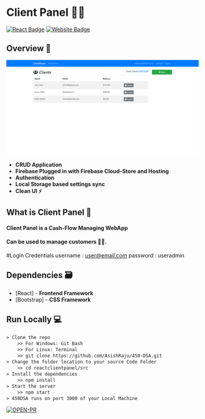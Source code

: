 # Client Panel  👨‍💻

[![React Badge](http://img.shields.io/badge/Powered%20By-React-blue?style=for-the-badge&logo=react)](https://reactjs.org/)
[![Website Badge](https://img.shields.io/badge/Visit-Now-green?style=for-the-badge&logo=vercel)](https://reactinvoicepanel.web.app/login?redirect=%2F)

## Overview 👀

![](https://raw.githubusercontent.com/ehte444/ClientPanel/master/.gitres/Screenshot%20(254).png)

- **CRUD Application**
- **Firebase Plugged in with Firebase Cloud-Store and Hosting**
- **Authentication**
- **Local Storage based settings sync**
- **Clean UI ⚡**

## What is Client Panel 🤔

#### Client Panel is a Cash-Flow Managing WebApp

#### Can be used to manage customers 👍🏻.


#Login Credentials
username : user@email.com
password : useradmin


## Dependencies 🗃

- [React] - **Frontend Framework**
- [Bootstrap] - **CSS Framework**


## Run Locally 💻

```
> Clone the repo
    >> For Windows: Git Bash
    >> For Linux: Terminal
    >> git clone https://github.com/AsishRaju/450-DSA.git
> Change the folder location to your source Code Folder
    >> cd reactclientpanel/src
> Install the dependencies
    >> npm install
> Start the server
    >> npm start
> 450DSA runs on port 3000 of your Local Machine
```

[![OPEN-PR](https://img.shields.io/badge/Open%20For-PR-orange?style=for-the-badge&logo=github)](https://github.com/ehte444/ClientPanel)
